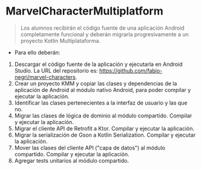 # MarvelCharacterMultiplatform

> Los alumnos recibirán el código fuente de una aplicación Android completamente
> funcional y deberán migrarla progresivamente a un proyecto Kotlin
> Multiplataforma.
* Para ello deberán:
1.    Descargar el código fuente de la aplicación y ejecutarla en Android Studio.
La URL del repositorio es:
https://github.com/fabio-negri/marvel-characters.
2.    Crear un proyecto KMM y copiar las clases y dependencias de la aplicación
de Android al módulo nativo Android, para poder compilar y ejecutar la
aplicación.
3.    Identificar las clases pertenecientes a la interfaz de usuario y las que no.
4.    Migrar las clases de lógica de dominio al módulo compartido. Compilar y
ejecutar la aplicación.
5.    Migrar el cliente API de Retrofit a Ktor. Compilar y ejecutar la aplicación.
6.    Migrar la serialización de Gson a Kotlin Serialization. Compilar y ejecutar
la aplicación.
7.    Mover las clases del cliente API ("capa de datos") al módulo compartido.
Compilar y ejecutar la aplicación.
8.    Agregar tests unitarios al módulo compartido.
